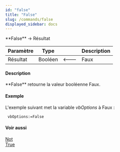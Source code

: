 ```yaml
---
id: "false"
title: "False"
slug: /commands/false
displayed_sidebar: docs
---
```


<!--REF #_command_.False.Syntax-->**False**  -> Résultat<!-- END REF-->
<!--REF #_command_.False.Params-->
| Paramètre | Type |  | Description |
| --- | --- | --- | --- |
| Résultat | Booléen | &#x1F850; | Faux |

<!-- END REF-->

#### Description 

<!--REF #_command_.False.Summary-->**False** retourne la valeur booléenne Faux.<!-- END REF-->

#### Exemple 

L'exemple suivant met la variable *vbOptions* à Faux :

```4d
 vbOptions:=False
```

#### Voir aussi 

[Not](not.md)  
[True](true.md)  